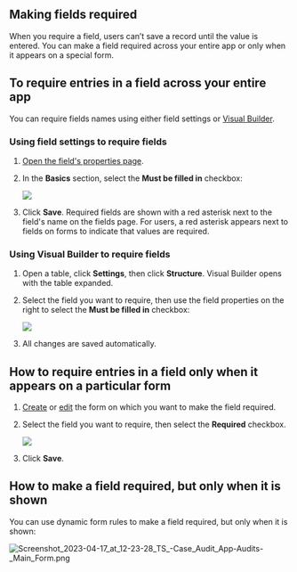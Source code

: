 ## Making fields required

When you require a field, users can’t save a record until the value is entered. You can make a field required across your entire app or only when it appears on a special form.

## To require entries in a field across your entire app

You can require fields names using either field settings or [Visual Builder](https://helpv2.quickbase.com/hc/en-us/articles/4570376993300-Quickbase-Visual-Builder-).

### Using field settings to require fields

1.  [Open the field's properties page](https://helpv2.quickbase.com/hc/en-us/articles/4570253123348-Change-the-Properties-of-a-Field-).
    
2.  In the **Basics** section, select the **Must be filled in** checkbox:
    
    ![](https://helpv2.quickbase.com/hc/article_attachments/4572829385620/require-fields.png)
    
3.  Click **Save**. Required fields are shown with a red asterisk next to the field's name on the fields page. For users, a red asterisk appears next to fields on forms to indicate that values are required.
    

### Using Visual Builder to require fields

1.  Open a table, click **Settings**, then click **Structure**. Visual Builder opens with the table expanded.
    
2.  Select the field you want to require, then use the field properties on the right to select the **Must be filled in** checkbox:
    
    ![](https://helpv2.quickbase.com/hc/article_attachments/4572829406868/vb-require-fields.png)
    
3.  All changes are saved automatically.
    

## How to require entries in a field only when it appears on a particular form

1.  [Create](https://helpv2.quickbase.com/hc/en-us/articles/4570289798804-Create-a-Custom-Form-) or [edit](https://helpv2.quickbase.com/hc/en-us/articles/4570270668180-Edit-a-Custom-Form-) the form on which you want to make the field required.
    
2.  Select the field you want to require, then select the **Required** checkbox.
    
    ![](https://helpv2.quickbase.com/hc/article_attachments/4572835565844/require_form_elem.png)
    
3.  Click **Save**.
    

## How to make a field required, but only when it is shown

You can use dynamic form rules to make a field required, but only when it is shown:

![Screenshot_2023-04-17_at_12-23-28_TS_-_Case_Audit_App_-_Audits_-_Main_Form.png](https://helpv2.quickbase.com/hc/article_attachments/14934594392724)